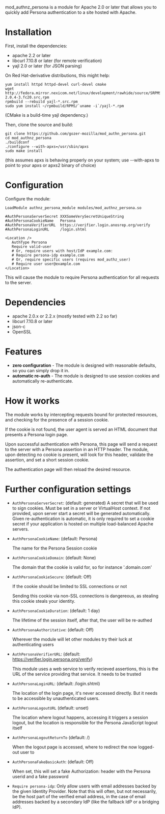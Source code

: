 mod_authnz_persona is a module for Apache 2.0 or later that allows you to
quickly add Persona authentication to a site hosted with Apache.

# Installation

First, install the dependencies:

* apache 2.2 or later
* libcurl 7.10.8 or later (for remote verification)
* yajl 2.0 or later (for JSON parsing)

On Red Hat-derivative distributions, this might help:

```
yum install httpd httpd-devel curl-devel cmake
wget http://fedora.mirror.nexicom.net/linux/development/rawhide/source/SRPMS/y/yajl-2.0.4-3.fc20.src.rpm
rpmbuild --rebuild yajl-*.src.rpm
sudo yum install ~/rpmbuild/RPMS/`uname -i`/yajl-*.rpm
```

(CMake is a build-time yajl dependency.)

Then, clone the source and build:

```
git clone https://github.com/gozer-mozilla/mod_authn_persona.git
cd mod_authnz_persona
./buildconf
./configure --with-apxs=/usr/sbin/apxs
sudo make install
```

(this assumes apxs is behaving properly on your system; use --with-apxs
to point to your apxs or apxs2 binary of choice)

# Configuration

Configure the module:

    LoadModule authnz_persona_module modules/mod_authnz_persona.so
    
    #AuthPersonaServerSecret XXXSomeVerySecretUniqueString
    #AuthPersonaCookieName   Persona
    #AuthPersonaVerifierURL  https://verifier.login.anosrep.org/verify
    #AuthPersonaLoginURL     /login.shtml
    
    <Location />
       AuthType Persona
       Require valid-user
       # Or, require users with host/IdP example.com:
       # Require persona-idp example.com
       # Or, require specific users (requires mod_authz_user)
       # Require user user@example.com
    </Location>

This will cause the module to require Persona authentication for all
requests to the server.

Dependencies
============

* apache 2.0.x or 2.2.x (mostly tested with 2.2 so far)
* libcurl 7.10.8 or later
* json-c
* OpenSSL

# Features

* **zero configuration** - The module is designed with reasonable defaults, so
  you can simply drop it in.
* **automatic re-auth** - The module is designed to use session cookies and
  automatically re-authenticate.

# How it works

The module works by intercepting requests bound for protected resources, and
checking for the presence of a session cookie.

If the cookie is not found, the user agent is served an HTML document that
presents a Persona login page.

Upon successful authentication with Persona, this page will send a request to
the server with a Persona assertion in an HTTP header. The module, upon
detecting no cookie is present, will look for this header, validate the
assertion, and set a short session cookie.

The authentication page will then reload the desired resource.

# Further configuration settings

* `AuthPersonaServerSecret`: (default: generated)
  A secret that will be used to sign cookies. Must be set in a server or
  VirtualHost context. If not provided, upon server start a secret will be
  generated automatically. Given re-authentication is automatic, it is only
  required to set a cookie secret if your application is hosted on multiple
  load-balanced Apache servers.

* `AuthPersonaCookieName`: (default: Persona)

  The name for the Persona Session cookie

* `AuthPersonaCookieDomain`: (default: None)

  The domain that the cookie is valid for, so for instance '.domain.com'
* `AuthPersonaCookieSecure`: (default: Off)

  If the cookie should be limited to SSL connections or not
  
  Sending this cookie via non-SSL connections is dangereous, as stealing this
  cookie steals your identity.

* `AuthPersonaCookieDuration`: (default: 1 day)

  The lifetime of the session itself, after that, the user will be re-authed

* `AuthPersonaAuthoritative`: (default: Off)

  Wherever the module will let other modules try their luck at authenticating users

* `AuthPersonaVerifierURL`: (default: https://verifier.login.persona.org/verify)

  This module uses a web service to verify recieved assertions, this is the URL
  of the service providing that service. It needs to be trusted

* `AuthPersonaLoginURL`: (default: /login.shtml)

  The location of the login page, it's never accessed directly. But it needs to be
  accessible by unauthenticated users.
* `AuthPersonaLogoutURL` (default: unset)

  The location where logout happens, accessing it triggers a session logout, but the
  location is responsible for the Persona JavaScript logout itself

* `AuthPersonaLogoutReturnTo` (default: /)

  When the logout page is accessed, where to redirect the now logged-out user to

* `AuthPersonaFakeBasicAuth`: (default: Off)

  When set, this will set a fake Authorization: header with the Persona userid and
  a fake password

* `Require persona-idp`:
  Only allow users with email addresses backed by the given Identity Provider.
  Note that this will often, but not necessarily, be the host part of the
  verified email address, in the case of email addresses backed by a secondary
  IdP (like the fallback IdP or a bridging IdP).
